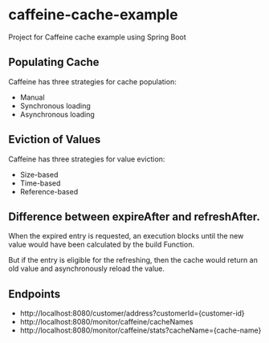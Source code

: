 # caffeine-cache-example
Project for Caffeine cache example using Spring Boot

## Populating Cache
Caffeine has three strategies for cache population: 
- Manual
- Synchronous loading
- Asynchronous loading

## Eviction of Values
Caffeine has three strategies for value eviction:
- Size-based
- Time-based
- Reference-based

## Difference between expireAfter and refreshAfter.
When the expired entry is requested, an execution blocks until the new value would have been calculated by the build Function.

But if the entry is eligible for the refreshing, then the cache would return an old value and asynchronously reload the value.

## Endpoints
- http://localhost:8080/customer/address?customerId={customer-id}
- http://localhost:8080/monitor/caffeine/cacheNames
- http://localhost:8080/monitor/caffeine/stats?cacheName={cache-name}